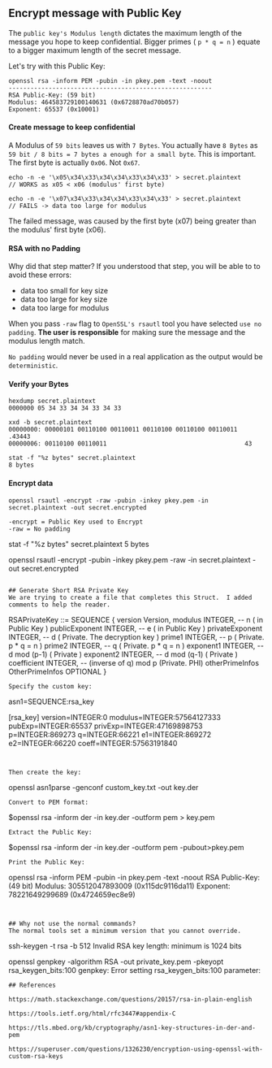 ## Encrypt message with Public Key
The `public key's Modulus length` dictates the maximum length of the message you hope to keep confidential.  Bigger primes ( `p * q = n` ) equate to a bigger maximum length of the secret message.

Let's try with this Public Key:
```
openssl rsa -inform PEM -pubin -in pkey.pem -text -noout
--------------------------------------------------------
RSA Public-Key: (59 bit)
Modulus: 464583729100140631 (0x6728870ad70b057)
Exponent: 65537 (0x10001)

```
#### Create message to keep confidential
A Modulus of `59 bits` leaves us with `7 Bytes`.  You actually have `8 Bytes` as `59 bit / 8 bits = 7 bytes a enough for a small byte`.  This is important.  The first byte is actually `0x06`.  Not `0x67`.
```
echo -n -e '\x05\x34\x33\x34\x34\x33\x34\x33' > secret.plaintext
// WORKS as x05 < x06 (modulus' first byte)

echo -n -e '\x07\x34\x33\x34\x34\x33\x34\x33' > secret.plaintext
// FAILS -> data too large for modulus
```
The failed message, was caused by the first byte (x07) being greater than the modulus' first byte (x06).

#### RSA with no Padding
Why did that step matter? If you understood that step, you will be able to to avoid these errors:

- data too small for key size
- data too large for key size
- data too large for modulus

When you pass `-raw` flag to `OpenSSL's rsautl` tool you have selected `use no padding`.  **The user is responsible** for making sure the message and the modulus length match.

`No padding` would never be used in a real application as the output would be `deterministic`.

#### Verify your Bytes
```
hexdump secret.plaintext
0000000 05 34 33 34 34 33 34 33   

xxd -b secret.plaintext
00000000: 00000101 00110100 00110011 00110100 00110100 00110011  .43443
00000006: 00110100 00110011                                      43

stat -f "%z bytes" secret.plaintext
8 bytes
```
#### Encrypt data
```
openssl rsautl -encrypt -raw -pubin -inkey pkey.pem -in secret.plaintext -out secret.encrypted

-encrypt = Public Key used to Encrypt
-raw = No padding
```

stat -f "%z bytes" secret.plaintext
5 bytes

openssl rsautl -encrypt -pubin -inkey pkey.pem -raw -in secret.plaintext -out secret.encrypted
```

## Generate Short RSA Private Key
We are trying to create a file that completes this Struct.  I added comments to help the reader.

```
RSAPrivateKey ::= SEQUENCE {
    version           Version,
    modulus           INTEGER,  -- n                    ( in Public Key )
    publicExponent    INTEGER,  -- e                    ( in Public Key )
    privateExponent   INTEGER,  -- d                    ( Private. The decryption key )
    prime1            INTEGER,  -- p                    ( Private. p * q = n )
    prime2            INTEGER,  -- q                    ( Private. p * q = n )
    exponent1         INTEGER,  -- d mod (p-1)          ( Private )
    exponent2         INTEGER,  -- d mod (q-1)          ( Private )
    coefficient       INTEGER,  -- (inverse of q) mod p (Private. PHI)
    otherPrimeInfos   OtherPrimeInfos OPTIONAL
}
```
Specify the custom key:
```
asn1=SEQUENCE:rsa_key

[rsa_key]
version=INTEGER:0
modulus=INTEGER:57564127333
pubExp=INTEGER:65537
privExp=INTEGER:47169898753
p=INTEGER:869273
q=INTEGER:66221
e1=INTEGER:869272
e2=INTEGER:66220
coeff=INTEGER:57563191840
```


Then create the key:
```
openssl asn1parse -genconf custom_key.txt -out key.der
```
Convert to PEM format:
```
$openssl rsa -inform der -in key.der -outform pem > key.pem
```
Extract the Public Key:
```
$openssl rsa -inform der -in key.der -outform pem -pubout>pkey.pem
```
Print the Public Key:
```
openssl rsa -inform PEM -pubin -in pkey.pem -text -noout
RSA Public-Key: (49 bit)
Modulus: 305512047893009 (0x115dc9116da11)
Exponent: 78221649299689 (0x4724659ec8e9)
```


## Why not use the normal commands?
The normal tools set a minimum version that you cannot override.
```
ssh-keygen -t rsa -b 512
Invalid RSA key length: minimum is 1024 bits

openssl genpkey -algorithm RSA -out private_key.pem -pkeyopt rsa_keygen_bits:100
genpkey: Error setting rsa_keygen_bits:100 parameter:
```
## References

https://math.stackexchange.com/questions/20157/rsa-in-plain-english

https://tools.ietf.org/html/rfc3447#appendix-C                   

https://tls.mbed.org/kb/cryptography/asn1-key-structures-in-der-and-pem

https://superuser.com/questions/1326230/encryption-using-openssl-with-custom-rsa-keys
